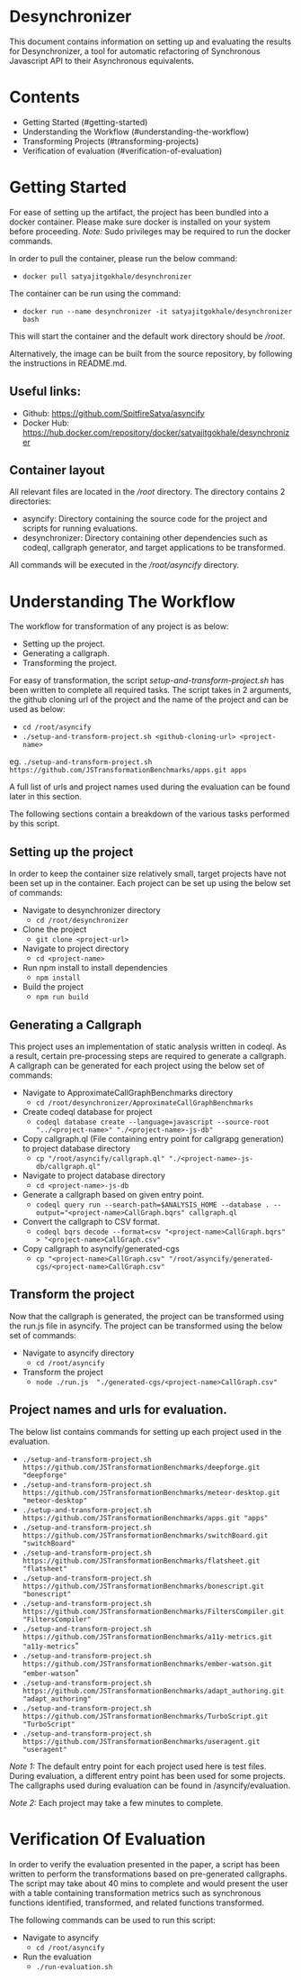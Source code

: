 
# Desynchronizer 
This document contains information on setting up and evaluating the results for Desynchronizer, a tool for automatic refactoring of Synchronous Javascript API to their Asynchronous equivalents.


# Contents

- Getting Started (#getting-started)
- Understanding the Workflow (#understanding-the-workflow)
- Transforming Projects (#transforming-projects)
- Verification of evaluation (#verification-of-evaluation)


# Getting Started

For ease of setting up the artifact, the project has been bundled into a docker container.
Please make sure docker is installed on your system before proceeding.
*Note:* Sudo privileges may be required to run the docker commands.

In order to pull the container, please run the below command:
- `docker pull satyajitgokhale/desynchronizer`

The container can be run using the command:
- `docker run --name desynchronizer -it satyajitgokhale/desynchronizer bash`

This will start the container and the default work directory should be */root*.

Alternatively, the image can be built from the source repository, by following the instructions in README.md.

## Useful links:
- Github: https://github.com/SpitfireSatya/asyncify
- Docker Hub: https://hub.docker.com/repository/docker/satyajitgokhale/desynchronizer

## Container layout

All relevant files are located in the */root* directory.
The directory contains 2 directories:
- asyncify: Directory containing the source code for the project and scripts for running evaluations.
- desynchronizer: Directory containing other dependencies such as codeql, callgraph generator, and target applications to be transformed.

All commands will be executed in the */root/asyncify* directory.


# Understanding The Workflow

The workflow for transformation of any project is as below:
- Setting up the project.
- Generating a callgraph.
- Transforming the project.

For easy of transformation, the script *setup-and-transform-project.sh* has been written to complete all required tasks.
The script takes in 2 arguments, the github cloning url of the project and the name of the project and can be used as below:
- `cd /root/asyncify`
- `./setup-and-transform-project.sh <github-cloning-url> <project-name>`

eg. `./setup-and-transform-project.sh https://github.com/JSTransformationBenchmarks/apps.git apps`

A full list of urls and project names used during the evaluation can be found later in this section.

The following sections contain a breakdown of the various tasks performed by this script.

## Setting up the project

In order to keep the container size relatively small, target projects have not been set up in the container.
Each project can be set up using the below set of commands:
- Navigate to desynchronizer directory
  - `cd /root/desynchronizer`
- Clone the project  
  - `git clone <project-url>`
- Navigate to project directory
  - `cd <project-name>`
- Run npm install to install dependencies
  - `npm install`
- Build the project
  - `npm run build`

## Generating a Callgraph

This project uses an implementation of static analysis written in codeql. As a result, certain pre-processing steps are required to generate a callgraph.
A callgraph can be generated for each project using the below set of commands:
- Navigate to ApproximateCallGraphBenchmarks directory
  - `cd /root/desynchronizer/ApproximateCallGraphBenchmarks`
- Create codeql database for project
  - `codeql database create --language=javascript --source-root "../<project-name>" "./<project-name>-js-db"`
- Copy callgraph.ql (File containing entry point for callgrapg generation) to project database directory
  - `cp "/root/asyncify/callgraph.ql" "./<project-name>-js-db/callgraph.ql"`
- Navigate to project database directory
  - `cd <project-name>-js-db`
- Generate a callgraph based on given entry point.
  - `codeql query run --search-path=$ANALYSIS_HOME --database . --output="<project-name>CallGraph.bqrs" callgraph.ql`
- Convert the callgraph to CSV format.
  - `codeql bqrs decode --format=csv "<project-name>CallGraph.bqrs" > "<project-name>CallGraph.csv"`
- Copy callgraph to asyncify/generated-cgs
  - `cp "<project-name>CallGraph.csv" "/root/asyncify/generated-cgs/<project-name>CallGraph.csv"`

## Transform the project

Now that the callgraph is generated, the project can be transformed using the run.js file in asyncify.
The project can be transformed using the below set of commands:
- Navigate to asyncify directory
  - `cd /root/asyncify`
- Transform the project
  - `node ./run.js  "./generated-cgs/<project-name>CallGraph.csv"`

## Project names and urls for evaluation.

The below list contains commands for setting up each project used in the evaluation.

- `./setup-and-transform-project.sh https://github.com/JSTransformationBenchmarks/deepforge.git "deepforge"`
- `./setup-and-transform-project.sh https://github.com/JSTransformationBenchmarks/meteor-desktop.git "meteor-desktop"`
- `./setup-and-transform-project.sh https://github.com/JSTransformationBenchmarks/apps.git "apps"`
- `./setup-and-transform-project.sh https://github.com/JSTransformationBenchmarks/switchBoard.git "switchBoard"`
- `./setup-and-transform-project.sh https://github.com/JSTransformationBenchmarks/flatsheet.git "flatsheet"`
- `./setup-and-transform-project.sh https://github.com/JSTransformationBenchmarks/bonescript.git "bonescript"`
- `./setup-and-transform-project.sh https://github.com/JSTransformationBenchmarks/FiltersCompiler.git "FiltersCompiler"`
- `./setup-and-transform-project.sh https://github.com/JSTransformationBenchmarks/a11y-metrics.git "a11y-metrics`"
- `./setup-and-transform-project.sh https://github.com/JSTransformationBenchmarks/ember-watson.git "ember-watson`"
- `./setup-and-transform-project.sh https://github.com/JSTransformationBenchmarks/adapt_authoring.git "adapt_authoring"`
- `./setup-and-transform-project.sh https://github.com/JSTransformationBenchmarks/TurboScript.git "TurboScript"`
- `./setup-and-transform-project.sh https://github.com/JSTransformationBenchmarks/useragent.git "useragent"`

*Note 1:* The default entry point for each project used here is test files. During evaluation, a different entry point has been used for some projects. The callgraphs used during evaluation can be found in /asyncify/evaluation.

*Note 2:* Each project may take a few minutes to complete.

# Verification Of Evaluation

In order to verify the evaluation presented in the paper, a script has been written to perform the transformations based on pre-generated callgraphs. The script may take about 40 mins to complete and would present the user with a table containing transformation metrics such as synchronous functions identified, transformed, and related functions transformed.

The following commands can be used to run this script:
- Navigate to asyncify
  - `cd /root/asyncify`
- Run the evaluation
  - `./run-evaluation.sh`
